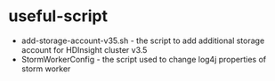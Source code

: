 # useful-script

 - add-storage-account-v35.sh - the script to add additional storage account for HDInsight cluster v3.5
 - StormWorkerConfig - the script used to change log4j properties of storm worker
